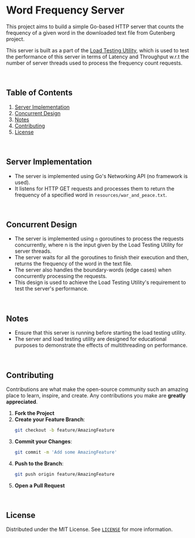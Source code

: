 # Word Frequency Server

This project aims to build a simple Go-based HTTP server that counts the frequency of a given word in the downloaded text file from Gutenberg project.

This server is built as a part of the [Load Testing Utility](https://github.com/siddhant-vij/Load-Testing-Utility), which is used to test the performance of this server in terms of Latency and Throughput w.r.t the number of server threads used to process the frequency count requests.

<br>

## Table of Contents

1. [Server Implementation](#server-implementation)
1. [Concurrent Design](#concurrent-design)
1. [Notes](#notes)
1. [Contributing](#contributing)
1. [License](#license)

<br>

## Server Implementation

- The server is implemented using Go's Networking API (no framework is used).
- It listens for HTTP GET requests and processes them to return the frequency of a specified word in `resources/war_and_peace.txt`.

<br>

## Concurrent Design
- The server is implemented using `n` goroutines to process the requests concurrently, where n is the input given by the Load Testing Utility for server threads.
- The server waits for all the goroutines to finish their execution and then, returns the frequency of the word in the text file.
- The server also handles the boundary-words (edge cases) when concurrently processing the requests.
- This design is used to achieve the Load Testing Utility's requirement to test the server's performance.

<br>

## Notes
- Ensure that this server is running before starting the load testing utility.
- The server and load testing utility are designed for educational purposes to demonstrate the effects of multithreading on performance.

<br>

## Contributing
Contributions are what make the open-source community such an amazing place to learn, inspire, and create. Any contributions you make are **greatly appreciated**.
1. **Fork the Project**
2. **Create your Feature Branch**: 
    ```bash
    git checkout -b feature/AmazingFeature
    ```
3. **Commit your Changes**: 
    ```bash
    git commit -m 'Add some AmazingFeature'
    ```
4. **Push to the Branch**: 
    ```bash
    git push origin feature/AmazingFeature
    ```
5. **Open a Pull Request**

<br>

## License

Distributed under the MIT License. See [`LICENSE`](https://github.com/siddhant-vij/Word-Frequency-Server/blob/main/LICENSE) for more information.